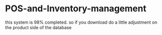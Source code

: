 # POS-and-Inventory-management
this system is 98% completed. so if you download do a little adjustment on the product side of the database
